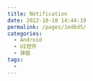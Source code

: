 ```yaml
---
title: Notification
date: 2022-10-10 14:44:19
permalink: /pages/1ed6d5/
categories:
  - Android
  - UI控件
  - 弹窗
tags:
  - 
---
```


